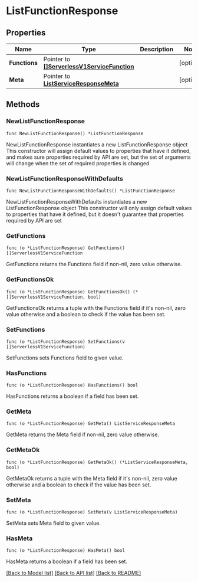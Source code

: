 # ListFunctionResponse

## Properties

Name | Type | Description | Notes
------------ | ------------- | ------------- | -------------
**Functions** | Pointer to [**[]ServerlessV1ServiceFunction**](ServerlessV1ServiceFunction.md) |  | [optional] 
**Meta** | Pointer to [**ListServiceResponseMeta**](ListServiceResponse_meta.md) |  | [optional] 

## Methods

### NewListFunctionResponse

`func NewListFunctionResponse() *ListFunctionResponse`

NewListFunctionResponse instantiates a new ListFunctionResponse object
This constructor will assign default values to properties that have it defined,
and makes sure properties required by API are set, but the set of arguments
will change when the set of required properties is changed

### NewListFunctionResponseWithDefaults

`func NewListFunctionResponseWithDefaults() *ListFunctionResponse`

NewListFunctionResponseWithDefaults instantiates a new ListFunctionResponse object
This constructor will only assign default values to properties that have it defined,
but it doesn't guarantee that properties required by API are set

### GetFunctions

`func (o *ListFunctionResponse) GetFunctions() []ServerlessV1ServiceFunction`

GetFunctions returns the Functions field if non-nil, zero value otherwise.

### GetFunctionsOk

`func (o *ListFunctionResponse) GetFunctionsOk() (*[]ServerlessV1ServiceFunction, bool)`

GetFunctionsOk returns a tuple with the Functions field if it's non-nil, zero value otherwise
and a boolean to check if the value has been set.

### SetFunctions

`func (o *ListFunctionResponse) SetFunctions(v []ServerlessV1ServiceFunction)`

SetFunctions sets Functions field to given value.

### HasFunctions

`func (o *ListFunctionResponse) HasFunctions() bool`

HasFunctions returns a boolean if a field has been set.

### GetMeta

`func (o *ListFunctionResponse) GetMeta() ListServiceResponseMeta`

GetMeta returns the Meta field if non-nil, zero value otherwise.

### GetMetaOk

`func (o *ListFunctionResponse) GetMetaOk() (*ListServiceResponseMeta, bool)`

GetMetaOk returns a tuple with the Meta field if it's non-nil, zero value otherwise
and a boolean to check if the value has been set.

### SetMeta

`func (o *ListFunctionResponse) SetMeta(v ListServiceResponseMeta)`

SetMeta sets Meta field to given value.

### HasMeta

`func (o *ListFunctionResponse) HasMeta() bool`

HasMeta returns a boolean if a field has been set.


[[Back to Model list]](../README.md#documentation-for-models) [[Back to API list]](../README.md#documentation-for-api-endpoints) [[Back to README]](../README.md)



